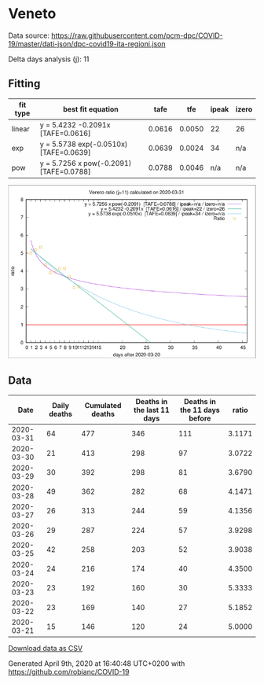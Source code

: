 # Veneto

Data source: https://raw.githubusercontent.com/pcm-dpc/COVID-19/master/dati-json/dpc-covid19-ita-regioni.json

Delta days analysis (j): 11

## Fitting 
|fit type|best fit equation|tafe|tfe|ipeak|izero|
|-------|-----|--------|------|---|---|
|linear|y = 5.4232 -0.2091x  [TAFE=0.0616]|0.0616|0.0050|22|26|
|exp|y = 5.5738 exp(-0.0510x)  [TAFE=0.0639]|0.0639|0.0024|34|n/a|
|pow|y = 5.7256 x pow(-0.2091)  [TAFE=0.0788]|0.0788|0.0046|n/a|n/a|

![Plot](COVID-19_veneto_j11_2020-03-31.png)

## Data
|Date|Daily deaths|Cumulated deaths|Deaths in the last 11 days|Deaths in the 11 days before|ratio|
|----|----------|-----------|-------|--------------------|-----|
|2020-03-31|64|477|346|111|3.1171|
|2020-03-30|21|413|298|97|3.0722|
|2020-03-29|30|392|298|81|3.6790|
|2020-03-28|49|362|282|68|4.1471|
|2020-03-27|26|313|244|59|4.1356|
|2020-03-26|29|287|224|57|3.9298|
|2020-03-25|42|258|203|52|3.9038|
|2020-03-24|24|216|174|40|4.3500|
|2020-03-23|23|192|160|30|5.3333|
|2020-03-22|23|169|140|27|5.1852|
|2020-03-21|15|146|120|24|5.0000|

[Download data as CSV](COVID-19_veneto_j11_2020-03-31.csv)

Generated April 9th, 2020 at 16:40:48 UTC+0200 with https://github.com/robianc/COVID-19
